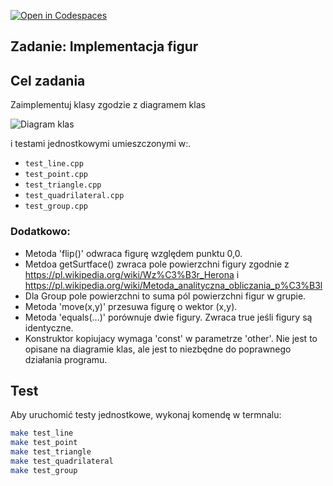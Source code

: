 [![Open in Codespaces](https://classroom.github.com/assets/launch-codespace-2972f46106e565e64193e422d61a12cf1da4916b45550586e14ef0a7c637dd04.svg)](https://classroom.github.com/open-in-codespaces?assignment_repo_id=17355437)
## Zadanie: Implementacja figur

## Cel zadania
Zaimplementuj klasy zgodzie z diagramem klas

![Diagram klas](kolaikwadraty.png)

i testami jednostkowymi umieszczonymi w:.
- `test_line.cpp`
- `test_point.cpp`
- `test_triangle.cpp`
- `test_quadrilateral.cpp`
- `test_group.cpp`
 
### Dodatkowo:
- Metoda 'flip()' odwraca figurę względem punktu 0,0.
- Metdoa getSurtface() zwraca pole powierzchni figury zgodnie z https://pl.wikipedia.org/wiki/Wz%C3%B3r_Herona i https://pl.wikipedia.org/wiki/Metoda_analityczna_obliczania_p%C3%B3l
- Dla Group pole powierzchni to suma pól powierzchni figur w grupie.
- Metoda 'move(x,y)' przesuwa figurę o wektor (x,y).
- Metoda 'equals(...)' porównuje dwie figury. Zwraca true jeśli figury są identyczne.
- Konstruktor kopiujacy wymaga 'const' w parametrze 'other'. Nie jest to opisane na diagramie klas, ale jest to niezbędne do poprawnego działania programu.


## Test
Aby uruchomić testy jednostkowe, wykonaj komendę w termnalu:
```bash
make test_line
make test_point
make test_triangle
make test_quadrilateral
make test_group
```